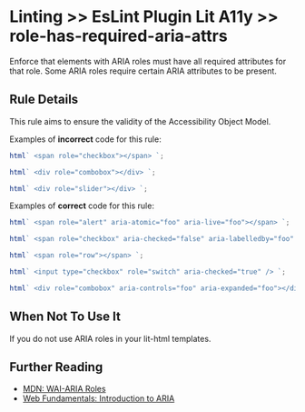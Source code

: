 # Linting >> EsLint Plugin Lit A11y >> role-has-required-aria-attrs

Enforce that elements with ARIA roles must have all required attributes for that role.
Some ARIA roles require certain ARIA attributes to be present.

## Rule Details

This rule aims to ensure the validity of the Accessibility Object Model.

Examples of **incorrect** code for this rule:

```js
html` <span role="checkbox"></span> `;
```

```js
html` <div role="combobox"></div> `;
```

```js
html` <div role="slider"></div> `;
```

Examples of **correct** code for this rule:

```js
html` <span role="alert" aria-atomic="foo" aria-live="foo"></span> `;
```

```js
html` <span role="checkbox" aria-checked="false" aria-labelledby="foo" tabindex="0"></span> `;
```

```js
html` <span role="row"></span> `;
```

```js
html` <input type="checkbox" role="switch" aria-checked="true" /> `;
```

```js
html` <div role="combobox" aria-controls="foo" aria-expanded="foo"></div> `;
```

## When Not To Use It

If you do not use ARIA roles in your lit-html templates.

## Further Reading

- [MDN: WAI-ARIA Roles](https://developer.mozilla.org/en-US/docs/Web/Accessibility/ARIA/Roles)
- [Web Fundamentals: Introduction to ARIA](https://developers.google.com/web/fundamentals/accessibility/semantics-aria/)
